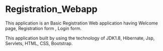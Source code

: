 # Registration_Webapp
This application is an 
Basic Registration Web application having Welcome page, Registration form , Login form.

This application built by using the technology of JDK1.8,  Hibernate, Jsp, Servlets, HTML, CSS, Bootstrap.
